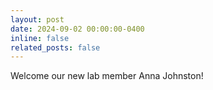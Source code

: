 ```yaml
---
layout: post
date: 2024-09-02 00:00:00-0400
inline: false
related_posts: false
---
```

Welcome our new lab member Anna Johnston! 
